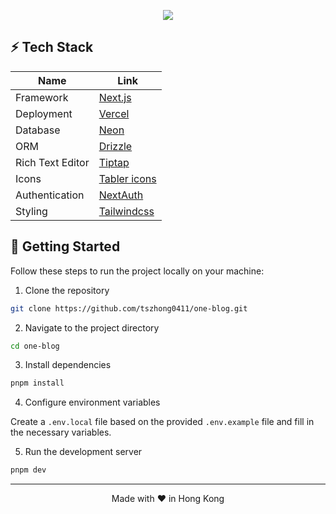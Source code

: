 <p align="center">
  <img src="https://honghong.me/images/projects/one-blog/cover.png">
</p>

## ⚡️ Tech Stack

| Name             | Link                                     |
| ---------------- | ---------------------------------------- |
| Framework        | [Next.js](https://nextjs.org/)           |
| Deployment       | [Vercel](https://vercel.com)             |
| Database         | [Neon](https://neon.tech)                |
| ORM              | [Drizzle](https://orm.drizzle.team/)     |
| Rich Text Editor | [Tiptap](https://tiptap.dev)             |
| Icons            | [Tabler icons](https://tabler-icons.io/) |
| Authentication   | [NextAuth](https://next-auth.js.org)     |
| Styling          | [Tailwindcss](https://tailwindcss.com)   |

## 👋 Getting Started

Follow these steps to run the project locally on your machine:

1. Clone the repository

```bash
git clone https://github.com/tszhong0411/one-blog.git
```

2. Navigate to the project directory

```bash
cd one-blog
```

3. Install dependencies

```bash
pnpm install
```

4. Configure environment variables

Create a `.env.local` file based on the provided `.env.example` file and fill in the necessary variables.

5. Run the development server

```bash
pnpm dev
```

<hr>
<p align="center">
Made with ❤️ in Hong Kong
</p>
